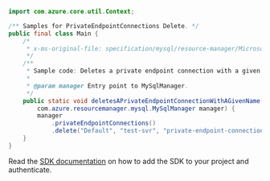 ```java
import com.azure.core.util.Context;

/** Samples for PrivateEndpointConnections Delete. */
public final class Main {
    /*
     * x-ms-original-file: specification/mysql/resource-manager/Microsoft.DBforMySQL/stable/2018-06-01/examples/PrivateEndpointConnectionDelete.json
     */
    /**
     * Sample code: Deletes a private endpoint connection with a given name.
     *
     * @param manager Entry point to MySqlManager.
     */
    public static void deletesAPrivateEndpointConnectionWithAGivenName(
        com.azure.resourcemanager.mysql.MySqlManager manager) {
        manager
            .privateEndpointConnections()
            .delete("Default", "test-svr", "private-endpoint-connection-name", Context.NONE);
    }
}
```

Read the [SDK documentation](https://github.com/Azure/azure-sdk-for-java/blob/azure-resourcemanager-mysql_1.0.2/sdk/mysql/azure-resourcemanager-mysql/README.md) on how to add the SDK to your project and authenticate.
